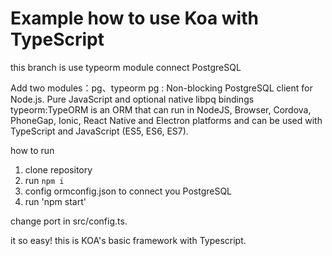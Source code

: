 # Example how to use Koa with TypeScript

this branch is use typeorm module connect PostgreSQL

Add two modules：pg、typeorm
pg : Non-blocking PostgreSQL client for Node.js. Pure JavaScript and optional native libpq bindings
typeorm:TypeORM is an ORM that can run in NodeJS, Browser, Cordova, PhoneGap, Ionic, React Native and Electron platforms and can be used with TypeScript and JavaScript (ES5, ES6, ES7).

how to run

1. clone repository 
2. run `npm i`
3. config ormconfig.json to connect you PostgreSQL
4. run 'npm start'

change port in src/config.ts.

it so easy!
this is KOA's basic framework with Typescript.
